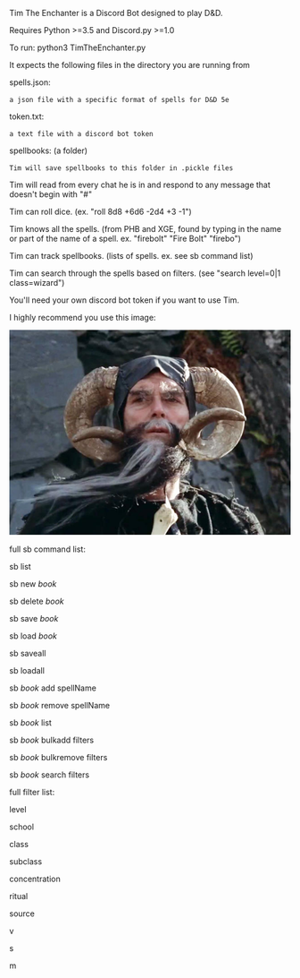 Tim The Enchanter is a Discord Bot designed to play D&D.

Requires Python >=3.5 and Discord.py >=1.0

To run: python3 TimTheEnchanter.py

It expects the following files in the directory you are running from

spells.json:

    a json file with a specific format of spells for D&D 5e

token.txt:

    a text file with a discord bot token

spellbooks: (a folder)

    Tim will save spellbooks to this folder in .pickle files

Tim will read from every chat he is in and respond to any message that doesn't begin with "#"

Tim can roll dice. (ex. "roll 8d8 +6d6 -2d4 +3 -1")

Tim knows all the spells. (from PHB and XGE, found by typing in the name or part of the name of a spell. ex. "firebolt" "Fire Bolt" "firebo")

Tim can track spellbooks. (lists of spells. ex. see sb command list)

Tim can search through the spells based on filters. (see "search level=0|1 class=wizard")

You'll need your own discord bot token if you want to use Tim.

I highly recommend you use this image:

![alt text](timtheenchanter.jpg "Tim The Enchanter")

full sb command list:

sb list

sb new _book_

sb delete _book_

sb save _book_

sb load _book_

sb saveall

sb loadall

sb _book_ add spellName

sb _book_ remove spellName

sb _book_ list

sb _book_ bulkadd filters

sb _book_ bulkremove filters

sb _book_ search filters

full filter list:

level

school

class

subclass

concentration

ritual

source

v

s

m
